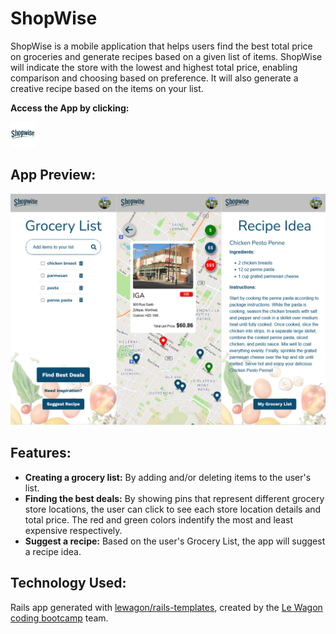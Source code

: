 <h1 class="heading-element" dir="auto">ShopWise</h1>

<p>
  ShopWise is a mobile application that helps users find the best total price on groceries and generate recipes based on a given list of items. ShopWise will indicate the store with the lowest and highest total price, enabling comparison and choosing based on preference. It will also generate a creative recipe based on the items on your list.
</p>

<strong>Access the App by clicking:</strong>
<p ><a href="https://www.shopwise.cooking/" target="_blank" rel="noreferrer"> <img src="app/assets/images/icons/ms-icon-70x70.png" alt="shopwise icon" width="40" height="40"/> </a></p>

<h2 align="left">App Preview:</h2>
<img src="app/assets/images/app_preview/shopwise_preview.png" alt="Preview look to APP stories" style="max-width: 100%;">

<h2 class="heading-element" dir="auto">Features:</h2>

- <strong>Creating a grocery list:</strong> By adding and/or deleting items to the user's list.
- <strong>Finding the best deals:</strong> By showing pins that represent different grocery store locations, the user can click to see each store location details and total price. The red and green colors indentify the most and least expensive respectively.
- <strong>Suggest a recipe:</strong> Based on the user's Grocery List, the app will suggest a recipe idea.

<h2 class="heading-element" dir="auto">Technology Used:</h2>


Rails app generated with [lewagon/rails-templates](https://github.com/lewagon/rails-templates), created by the [Le Wagon coding bootcamp](https://www.lewagon.com) team.
